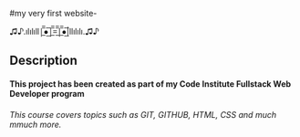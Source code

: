 #my very first website-

♫♪.ılılıll|̲̅̅●̲̅̅|̲̅̅=̲̅̅|̲̅̅●̲̅̅|llılılı.♫♪

## Description
#### This project has been created as part of my Code Institute Fullstack Web Developer program
###### This course covers topics such as GIT, GITHUB, HTML, CSS and much mmuch more. 